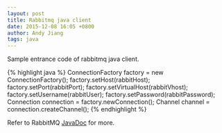```yaml
---
layout: post
title: Rabbitmq java client
date: 2015-12-08 16:05 +0800
author: Andy Jiang
tags: java
---
```


Sample entrance code of rabbitmq java client.

{% highlight java %}
ConnectionFactory factory = new ConnectionFactory();
factory.setHost(rabbitHost);
factory.setPort(rabbitPort);
factory.setVirtualHost(rabbitVhost);
factory.setUsername(rabbitUser);
factory.setPassword(rabbitPassword);
Connection connection = factory.newConnection();
Channel channel = connection.createChannel();
{% endhighlight %}

Refer to RabbitMQ [JavaDoc](https://www.rabbitmq.com/releases/rabbitmq-java-client/v3.5.6/rabbitmq-java-client-javadoc-3.5.6/) for more.
